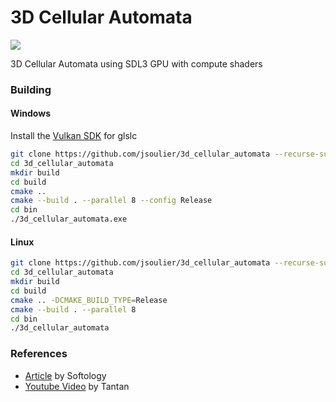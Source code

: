 # 3D Cellular Automata

![](image.png)

3D Cellular Automata using SDL3 GPU with compute shaders

### Building

#### Windows

Install the [Vulkan SDK](https://www.lunarg.com/vulkan-sdk/) for glslc

```bash
git clone https://github.com/jsoulier/3d_cellular_automata --recurse-submodules
cd 3d_cellular_automata
mkdir build
cd build
cmake ..
cmake --build . --parallel 8 --config Release
cd bin
./3d_cellular_automata.exe
```

#### Linux

```bash
git clone https://github.com/jsoulier/3d_cellular_automata --recurse-submodules
cd 3d_cellular_automata
mkdir build
cd build
cmake .. -DCMAKE_BUILD_TYPE=Release
cmake --build . --parallel 8
cd bin
./3d_cellular_automata
```

### References

- [Article](https://softologyblog.wordpress.com/2019/12/28/3d-cellular-automata-3/) by Softology
- [Youtube Video](https://www.youtube.com/watch?v=63qlEpO73C4) by Tantan